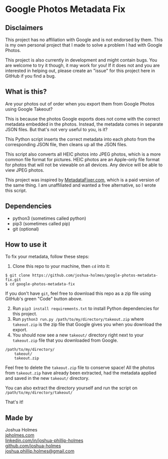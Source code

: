 # Google Photos Metadata Fix

## Disclaimers

This project has no affiliation with Google and is not endorsed by them. This is my own personal project that I made to solve a problem I had with Google Photos.

This project is also currently in development and might contain bugs. You are welcome to try it though, it may work for you! If it does not and you are interested in helping out, please create an "issue" for this project here in GitHub if you find a bug.

## What is this?

Are your photos out of order when you export them from Google Photos using Google Takeout?

This is because the photos Google exports does not come with the correct metadata embedded in the photos. Instead, the metadata comes in separate JSON files. But that's not very useful to you, is it?

This Python script inserts the correct metadata into each photo from the corresponding JSON file, then cleans up all the JSON files.

This script also converts all HEIC photos into JPEG photos, which is a more common file format for pictures. HEIC photos are an Apple-only file format for photos that will not be viewable on all devices. Any device will be able to view JPEG photos.

This project was inspired by [MetadataFixer.com](https://metadatafixer.com/), which is a paid version of the same thing. I am unaffiliated and wanted a free alternative, so I wrote this script.

## Dependencies

* python3 (sometimes called python)
* pip3 (sometimes called pip)
* git (optional)

## How to use it

To fix your metadata, follow these steps:

1. Clone this repo to your machine, then `cd` into it:
```
$ git clone https://github.com/joshua-holmes/google-photos-metadata-fix.git
$ cd google-photos-metadata-fix
```
If you don't have `git`, feel free to download this repo as a zip file using GitHub's green "Code" button above.

2. Run `pip3 install requirements.txt` to install Python dependencies for this project.
3. Run `python3 run.py /path/to/my/directory/takeout.zip` where `takeout.zip` is the zip file that Google gives you when you download the export.
4. You should now see a new `takeout/` directory right next to your `takeout.zip` file that you downloaded from Google.
```
/path/to/my/directory/
    takeout/
    takeout.zip
```
Feel free to delete the `takeout.zip` file to conserve space! All the photos from `takeout.zip` have already been extracted, had the metadata applied and saved in the new `takeout/` directory.

You can also extract the directory yourself and run the script on `/path/to/my/directory/takeout/`

That's it!

## Made by
Joshua Holmes<br/>
[jpholmes.com](https://www.jpholmes.com)<br/>
[linkedin.com/in/joshua-phillip-holmes](https://www.linkedin.com/in/joshua-phillip-holmes/)<br/>
[github.com/joshua-holmes](https://github.com/joshua-holmes)<br/>
[joshua.phillip.holmes@gmail.com](mailto:joshua.phillip.holmes@gmail.com)
